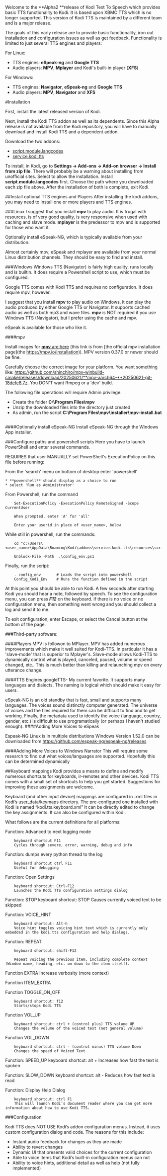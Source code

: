 Welcome to the **Alpha2 **release of Kodi Text To Speech which provides basic TTS functionality to Kodi. It is based upon XBMC TTS which is no longer supported. This version of Kodi TTS is maintained by a different team and is a major release.

The goals of this early release are to provide basic functionality, iron out installation and configuration issues as well as get feedback. Functionality is limited to just several TTS engines and players:

For Linux:

   * TTS engines: **eSpeak-ng** and **Google TTS**
   * Audio players: **MPV**, **Mplayer** and Kodi's built-in player (**XFS**)


For Windows:

   * TTS engines: **Navigator**, **eSpeak-ng** and **Google TTS**
   * Audio players: **MPV**, **Navigator** and **XFS**

#Installation

First, install the latest released version of Kodi.

Next, install the Kodi TTS addon as well as its dependents. Since this Alpha release is not available from the Kodi repository, you will have to manually download and install Kodi TTS and a dependent addon.

Download the two addons:

  * [script.module.langcodes](https://github.com/fbacher/script.module.langcodes/archive/refs/tags/v0.0.1-alpha.zip)
  * [service.kodi.tts](https://github.com/fbacher/service.kodi.tts/archive/refs/tags/v.0.0.2-alpha.zip)

To install, in Kodi, go to **Settings -> Add-ons -> Add-on browser -> Install from zip file**. There will probably be a warning about installing from unofficial sites. Select to allow the installation. Install **script.module.langcodes** first. Choose the path where you downloaded each zip file above. After the installation of both is complete, exit Kodi.

##Install optional TTS engines and Players
After installing the kodi addons, you may need to install one or more players and TTS engines.

###Linux
I suggest that you install **mpv** to play audio. It is frugal with resources, is of very good quality, is very responsive when used with caching and slave mode. **mplayer** is the predessor to mpv and is supported for those who want it.

Optionally install eSpeak-NG, which is typically available from your distribution.

Almost certainly mpv, eSpeak and mplayer are available from your normal Linux distribution channels. They should be easy to find and install.

###Windows
Windows TTS (Navigator) is fairly high quality, runs locally and is builtin. It does require a Powershell script to use, which must be configured.

Google TTS comes with Kodi TTS and requires no configuration. It does require mpv, however.

I suggest that you install **mpv** to play audio on Windows, it can play the audio produced by either Google TTS or Navigator. It supports cached audio as well as both mp3 and wave files. **mpv** is NOT required if you use Windows TTS (Navigator), but I prefer using the cache and mpv.

eSpeak is available for those who like it.

####mpv

Install images for [**mpv** are here](https://github.com/shinchiro/mpv-winbuild-cmake/releases) (this link is from [the official mpv installation page](the https://mpv.io/installation)). MPV version 0.37.0 or newer should be fine.

Carefully choose the correct image for your platform. You want something like: https://github.com/shinchiro/mpv-winbuild-cmake/releases/download/20250621/**mpv-aarch64-**20250621-git-18defc8.7z. You DON'T want ffmpeg or a 'dev' build.

The following file operations will require Admin privilege.

  * Create the folder **C:\Program Files\mpv**
  * Unzip the downloaded files into the directory just created
  * As admin, run the script **C:\Program Files\mpv\installer\mpv-install.bat**

##
####Optionally install eSpeak-NG
Install eSpeak-NG through the Windows App installer.

###Configure paths and powershell scripts
Here you have to launch PowerShell and enter several commands.


REQUIRES that user MANUALLY set PowerShell's ExecutionPolicy on this file before running:

From the 'search' menu on bottom of desktop enter 'powershell'

    * **powershell** should display as a choice to run
    * select 'Run as Administrator'


From Powershell, run the command

        Set-ExecutionPolicy -ExecutionPolicy RemoteSigned -Scope CurrentUser

        When prompted, enter 'A' for 'all'

        Enter your userid in place of <user_name>, below

While still in powershell, run the commands:

        cd "c:\Users\<user_name>\AppData\Roaming\Kodi\addons\service.kodi.tts\resources\scripts"

        Unblock-File -Path  .\config_env.ps1

Finally, run the script: 

        . config_env       # Loads the script into powershell
        Config_Kodi_Env    # Runs the function defined in the script


At this point you should be able to run Kodi. A few seconds after starting Kodi you should hear a note, followed by speech. To see the configuration menu, you can press ***F12*** on the keyboard. If there is no voice or no configuration menu, then something went wrong and you should collect a log and send it to me.

To exit configuration, enter Escape, or select the Cancel button at the bottom of the page.

###Third-party software:

####Players
MPV is followon to MPlayer. MPV has added numerous improvements which make it well suited for Kodi-TTS. In particular it has a 'slave-mode' that is superior to Mplayer's. Slave-mode allows Kodi-TTS to dynamically control what is played, canceled, paused, volume or speed changed, etc.. This is much better than killing and relaunching mpv on every utterance change.

####TTS Engines
googleTTS- My current favorite. It supports many languages and dialects. The naming is logical which should make it easy for users.

eSpeak-NG is an old standby that is fast, small and supports many languages. The voices sound distinctly computer generated. The universe of voices and the files required for them can be difficult to find and to get working. Finally, the metadata used to identify the voice (language, country, gender, etc.) is difficult to use programatically (or perhaps I haven't studied enough).
####Adding More Voices to eSpeak


Espeak-NG Linux is in multiple distributions
Windows Version 1.52.0 can be downloaded from https://github.com/espeak-ng/espeak-ng/releases


####Adding More Voices to Windows Narrator
This will require some research to find out what voices/languages are supported. Hopefully this can be determined dynamically

##Keyboard mappings
Kodi provides a means to define and modify numerous shortcuts for keyboards, ir-remotes and other devices. Kodi TTS comes with a small set of shortcuts to help you get started. Suggestions for improving these assignments are welcome.

Keyboard (and other input device) mappings are configured in .xml files in Kodi’s user_data/keymaps directory. The pre-configured one installed with Kodi is named “kodi.tts.keyboard.xml” It can be directly edited to change the key assignments. It can also be configured within Kodi.

What follows are the current definitions for all platforms:

Function: Advanced to next logging mode

        keyboard shortcut F11
        Cycles through severe, error, warning, debug and info

Function: dumps every python thread to the log

        keyboard shortcut ctrl F11
        Useful for debugging

Function: Open Settings

        keyboard shortcut: Ctrl-F12
        Launches the Kodi TTS configuration settings dialog

Function: STOP
        keyboard shortcut: STOP
        Causes currently voiced text to be skipped

Function: VOICE_HINT

        keyboard shortcut: Alt-h
        Voice hint toggles voicing hint text which is currently only embedded in the kodi.tts configuration and help dialogs.


Function: REPEAT

        keyboard shortcut: shift-F12

        Repeat voicing the previous item, including complete context (Window name, heading, etc. on down to the item itself).

Function EXTRA
        Increase verbosity (more context)

Function ITEM_EXTRA

Function TOGGLE_ON_OFF

        keyboard shortcut: f12
        Starts/stops Kodi TTS

Function VOL_UP

        keyboard shortcut: ctrl + (control plus) TTS volume UP
        Changes the volume of the voiced text (not general volume)


Function VOL_DOWN

        keyboard shortcut: ctrl - (control minus) TTS volume Down
        Changes the speed of Voiced Text

Function: SPEED_UP
        keyboard shortcut: alt +
        Increases how fast the text is spoken

Function: SLOW_DOWN
        keyboard shortcut: alt -
        Reduces how fast text is read

Function: Display Help Dialog

        keyboard shortcut: ctrl F1
        This will launch Kodi’s document reader where you can get more information about how to use Kodi TTS.


###Configuration

Kodi TTS does NOT USE Kodi’s addon configuration menus. Instead, it uses custom configuration dialog and code. The reasons for this include:


* Instant audio feedback for changes as they are made
* Ability to revert changes
* Dynamic UI that presents valid choices for the current configuration
* Able to voice items that Kodi’s built-in configuration menus can not
* Ability to voice hints, additional detail as well as help (not fully implemented)